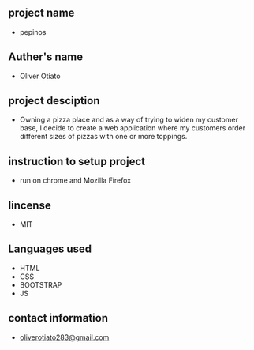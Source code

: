 ## project name

* pepinos

## Auther's name

* Oliver Otiato

## project desciption

*  Owning a pizza place and as a way of trying to widen my customer base, I decide to create a web application where my customers order different sizes of pizzas with one or more toppings. 

## instruction to setup project

* run on chrome and Mozilla Firefox

## lincense

* MIT

## Languages used

* HTML
* CSS
* BOOTSTRAP
* JS

## contact information

* oliverotiato283@gmail.com